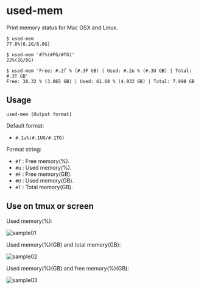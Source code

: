 used-mem
=======================

Print memory status for Mac OSX and Linux.

```console
$ used-mem
77.8%(6.2G/8.0G)

$ used-mem '#f%(#FG/#TG)'
22%(2G/8G)

$ used-mem 'Free: #.2f % (#.3F GB) | Used: #.2u % (#.3U GB) | Total: #.3T GB'
Free: 38.32 % (3.065 GB) | Used: 61.68 % (4.933 GB) | Total: 7.998 GB
```

Usage
-----------------------

```
used-mem [Output format]
```

Default format:

- ``#.1u%(#.1UG/#.1TG)``

Format string:

- ``#f`` : Free memory(%).
- ``#u`` : Used memory(%).
- ``#F`` : Free memory(GB).
- ``#U`` : Used memory(GB).
- ``#T`` : Total memory(GB).

Use on tmux or screen
-----------------------

Used memory(%\):

![sample01](https://raw.github.com/yonchu/used-mem/master/img/used-mem01.png)


Used memory(%)(GB) and total memory(GB):

![sample02](https://raw.github.com/yonchu/used-mem/master/img/used-mem02.png)


Used memory(%)(GB) and free memory(%)(GB):

![sample03](https://raw.github.com/yonchu/used-mem/master/img/used-mem03.png)

